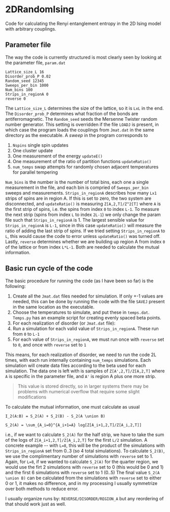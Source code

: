 # 2DRandomIsing
Code for calculating the Renyi entanglement entropy in the 2D Ising model with arbitrary couplings.

## Parameter file
The way the code is currently structured is most clearly seen by looking at the parameter file, `param.dat`
```
Lattice_size_L 16
Disorder_prob_P 0.02
Random_seed 12345
Sweeps_per_bin 1000
Num_bins 100
Strips_in_regionA 0
reverse 0
```
The `Lattice_size_L` determines the size of the lattice, so it is `LxL` in the end.
The `Disorder_prob_P` determines what fraction of the bonds are antiferromagnetic.
The `Random_seed` seeds the Mersenne Twister random number generator.
This setting is overridden if the file `LOADJ` is present, in which case the program loads the couplings from `Jmat.dat` in the same directory as the executable.
A *sweep* in the program corresponds to

1. `Nspins` single spin updates
1. One cluster update
1. One measurement of the energy `updateE()`
1. One measurement of the ratio of partition functions `updateRatio()`
1. `num_temps` swap attempts for randomly chosen adjacent temperatures for parallel tempering

`Num_bins` is the number is the number of total bins, each one a single measurement in the file, and each bin is compried of `Sweeps_per_bin` sweeps and measurements.
`Strips_in_regionA` describes how many `Lx1` strips of spins are in region A.
If this is set to zero, the two system are disconnected, and `updateRatio()` is measuring `Z[A,2,T]/Z^2[T]` where `A` is the first strip of spins, i.e. the spins from index `0` to index `L-1`.
To measure the next strip (spins from index `L` to index `2L-1`) we only change the param file such that `Strips_in_regionA` is 1.
The largest sensible value for `Strips_in_regionA` is `L-1`, since in this case `updateRatio()` will measure the ratio of adding the last strip of spins.
If we tried setting `Strips_in_regionA` to `L`, this would cause the code to error unless `updateRatio()` was turned off.
Lastly, `reverse` determines whether we are building up region A from index `0` of the lattice or from index `L*L-1`.
Both are needed to calculate the mutual information.

## Basic run cycle of the code
The basic procedure for running the code (as I have been so far) is the following:

1. Create all the `Jmat.dat` files needed for simulation. If only +-1 values are needed, this can be done by running the code with the file `SAVEJ` present in the same location as the executable.
1. Choose the temperatures to simulate, and put these in `temps.dat`. `Temps.py` has an example script for creating evenly spaced beta points.
1. For each realization of disorder (or `Jmat.dat` file):
  1. Run a simulation for each valid value of `Strips_in_regionA`. These run from `0` to `L-1`
  1. For each value of `Strips_in_regionA`, we must run once with `reverse` set to `0`, and once with `reverse` set to `1`

This means, for each realization of disorder, we need to run the code 2L times, with each run internally containing `num_temps` simulations.
Each simulation will create data files according to the beta used for each simulation.
The data one is left with is samples of `Z[A',2,T]/Z[A,2,T]` where `A` is specific in the parameter file, and `A'` is region A plus one more strip.
> This value is stored directly, so in larger systems there may be problems with numerical overflow that require some slight modifications

To calculate the mutual information, one must calculate as usual

`I_2(A:B) = S_2(A) + S_2(B) - S_2(A \union B)`

`S_2(A) = \sum_{A_i=0}^{A_i+1=A} log[Z[A_i+1,2,T]/Z[A_i,2,T]]`

i.e., if we want to calculate `S_2(A)` for the half strip, we have to take the sum of the logs of `Z[A_i+1,2,T]/Z[A_i,2,T]` for the first `L/2` simulation.
A concrete example -- with `L=8`, this will be the product of the simulations with `Strips_in_regionA` set from 0..3 (so 4 total simulations).
To calculate `S_2(B)`, we use the complimentary number of simulations with `reverse` set to 1.
Again, for `L=8`, if we wanted to calculate `S_2(A)` for the quarter region, we would use the firt 2 simulations with `reverse` set to 0 (this would be 0 and 1) and the first 6 simulations with `reverse` set to 1 (0..5)
The final value `S_2(A \union B)` can be calculated from the simulations with `reverse` set to either 0 or 1, it makes no difference, and in my processing I usually symmetrize over both methods to reduce error.

I usually organize runs by: `REVERSE/DISORDER/REGION_A`
but any reordering of that should work just as well.
